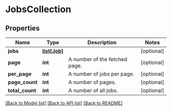 # JobsCollection

## Properties
Name | Type | Description | Notes
------------ | ------------- | ------------- | -------------
**jobs** | [**list[Job]**](Job.md) |  | [optional] 
**page** | **int** | A number of the fetched page. | [optional] 
**per_page** | **int** | A number of jobs per page. | [optional] 
**page_count** | **int** | A number of pages. | [optional] 
**total_count** | **int** | A number of all jobs. | [optional] 

[[Back to Model list]](../README.md#documentation-for-models) [[Back to API list]](../README.md#documentation-for-api-endpoints) [[Back to README]](../README.md)


